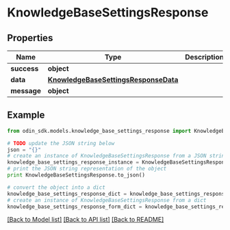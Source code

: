 # KnowledgeBaseSettingsResponse


## Properties

Name | Type | Description | Notes
------------ | ------------- | ------------- | -------------
**success** | **object** |  | 
**data** | [**KnowledgeBaseSettingsResponseData**](KnowledgeBaseSettingsResponseData.md) |  | [optional] 
**message** | **object** |  | 

## Example

```python
from odin_sdk.models.knowledge_base_settings_response import KnowledgeBaseSettingsResponse

# TODO update the JSON string below
json = "{}"
# create an instance of KnowledgeBaseSettingsResponse from a JSON string
knowledge_base_settings_response_instance = KnowledgeBaseSettingsResponse.from_json(json)
# print the JSON string representation of the object
print KnowledgeBaseSettingsResponse.to_json()

# convert the object into a dict
knowledge_base_settings_response_dict = knowledge_base_settings_response_instance.to_dict()
# create an instance of KnowledgeBaseSettingsResponse from a dict
knowledge_base_settings_response_form_dict = knowledge_base_settings_response.from_dict(knowledge_base_settings_response_dict)
```
[[Back to Model list]](../README.md#documentation-for-models) [[Back to API list]](../README.md#documentation-for-api-endpoints) [[Back to README]](../README.md)


